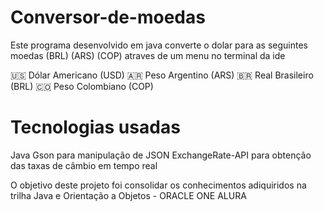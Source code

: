 # Conversor-de-moedas

Este programa desenvolvido em java converte o dolar para as seguintes moedas (BRL) (ARS) (COP) atraves de um menu no terminal da ide

🇺🇸 Dólar Americano (USD)
🇦🇷 Peso Argentino (ARS)
🇧🇷 Real Brasileiro (BRL)
🇨🇴 Peso Colombiano (COP)

# Tecnologias usadas

Java
Gson para manipulação de JSON
ExchangeRate-API para obtenção das taxas de câmbio em tempo real

O objetivo deste projeto foi consolidar os conhecimentos adiquiridos na trilha Java e Orientação a Objetos - ORACLE ONE ALURA
